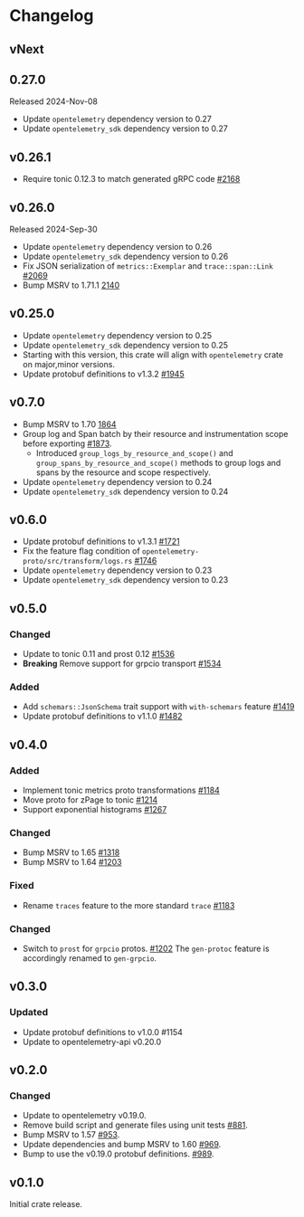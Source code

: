 # Changelog

## vNext

## 0.27.0

Released 2024-Nov-08

- Update `opentelemetry` dependency version to 0.27
- Update `opentelemetry_sdk` dependency version to 0.27

## v0.26.1

- Require tonic 0.12.3 to match generated gRPC code [#2168](https://github.com/open-telemetry/opentelemetry-rust/pull/2168)

## v0.26.0
Released 2024-Sep-30

- Update `opentelemetry` dependency version to 0.26
- Update `opentelemetry_sdk` dependency version to 0.26
- Fix JSON serialization of `metrics::Exemplar` and `trace::span::Link` [#2069](https://github.com/open-telemetry/opentelemetry-rust/pull/2069)
- Bump MSRV to 1.71.1 [2140](https://github.com/open-telemetry/opentelemetry-rust/pull/2140)

## v0.25.0
- Update `opentelemetry` dependency version to 0.25
- Update `opentelemetry_sdk` dependency version to 0.25
- Starting with this version, this crate will align with `opentelemetry` crate
  on major,minor versions.
- Update protobuf definitions to v1.3.2 [#1945](https://github.com/open-telemetry/opentelemetry-rust/pull/1945)

## v0.7.0

- Bump MSRV to 1.70 [1864](https://github.com/open-telemetry/opentelemetry-rust/pull/1874)
- Group log and Span batch by their resource and instrumentation scope before exporting [#1873](https://github.com/open-telemetry/opentelemetry-rust/pull/1873).
   - Introduced `group_logs_by_resource_and_scope()` and `group_spans_by_resource_and_scope()` methods to group logs and spans by the resource and scope respectively.
- Update `opentelemetry` dependency version to 0.24
- Update `opentelemetry_sdk` dependency version to 0.24

## v0.6.0

- Update protobuf definitions to v1.3.1 [#1721](https://github.com/open-telemetry/opentelemetry-rust/pull/1721)
- Fix the feature flag condition of `opentelemetry-proto/src/transform/logs.rs` [#1746](https://github.com/open-telemetry/opentelemetry-rust/pull/1746)
- Update `opentelemetry` dependency version to 0.23
- Update `opentelemetry_sdk` dependency version to 0.23

## v0.5.0

### Changed

- Update to tonic 0.11 and prost 0.12 [#1536](https://github.com/open-telemetry/opentelemetry-rust/pull/1536)
- **Breaking** Remove support for grpcio transport [#1534](https://github.com/open-telemetry/opentelemetry-rust/pull/1534)

### Added

- Add `schemars::JsonSchema` trait support with `with-schemars` feature [#1419](https://github.com/open-telemetry/opentelemetry-rust/pull/1419)
- Update protobuf definitions to v1.1.0 [#1482](https://github.com/open-telemetry/opentelemetry-rust/pull/1482)

## v0.4.0

### Added

- Implement tonic metrics proto transformations [#1184](https://github.com/open-telemetry/opentelemetry-rust/pull/1184)
- Move proto for zPage to tonic [#1214](https://github.com/open-telemetry/opentelemetry-rust/pull/1214)
- Support exponential histograms [#1267](https://github.com/open-telemetry/opentelemetry-rust/pull/1267)

### Changed

- Bump MSRV to 1.65 [#1318](https://github.com/open-telemetry/opentelemetry-rust/pull/1318)
- Bump MSRV to 1.64 [#1203](https://github.com/open-telemetry/opentelemetry-rust/pull/1203)

### Fixed

- Rename `traces` feature to the more standard `trace` [#1183](https://github.com/open-telemetry/opentelemetry-rust/pull/1183)

### Changed

- Switch to `prost` for `grpcio` protos. [#1202](https://github.com/open-telemetry/opentelemetry-rust/pull/1202)
  The `gen-protoc` feature is accordingly renamed to `gen-grpcio`.

## v0.3.0

### Updated

- Update protobuf definitions to v1.0.0 #1154
- Update to opentelemetry-api v0.20.0

## v0.2.0
### Changed
- Update to opentelemetry v0.19.0.
- Remove build script and generate files using unit tests [#881](https://github.com/open-telemetry/opentelemetry-rust/pull/881).
- Bump MSRV to 1.57 [#953](https://github.com/open-telemetry/opentelemetry-rust/pull/953).
- Update dependencies and bump MSRV to 1.60 [#969](https://github.com/open-telemetry/opentelemetry-rust/pull/969).
- Bump to use the v0.19.0 protobuf definitions. [#989](https://github.com/open-telemetry/opentelemetry-rust/pull/989).

## v0.1.0

Initial crate release.
